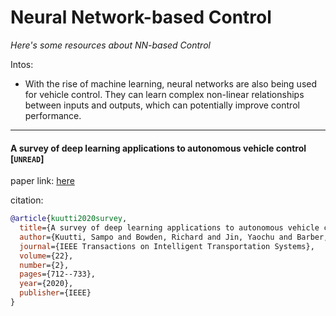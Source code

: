# Neural Network-based Control
*Here's some resources about NN-based Control*

Intos: 
* With the rise of machine learning, neural networks are also being used for vehicle control. They can learn complex non-linear relationships between inputs and outputs, which can potentially improve control performance.

---

#### A survey of deep learning applications to autonomous vehicle control [`UNREAD`]

paper link: [here](https://arxiv.org/pdf/1912.10773)

citation: 
```bibtex
@article{kuutti2020survey,
  title={A survey of deep learning applications to autonomous vehicle control},
  author={Kuutti, Sampo and Bowden, Richard and Jin, Yaochu and Barber, Phil and Fallah, Saber},
  journal={IEEE Transactions on Intelligent Transportation Systems},
  volume={22},
  number={2},
  pages={712--733},
  year={2020},
  publisher={IEEE}
}
```